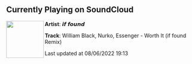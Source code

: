 ## Currently Playing on SoundCloud

[<img align="left" width="100" src="https://i1.sndcdn.com/artworks-p336bsbAfBhA9gdX-831nFA-t500x500.jpg">](https://soundcloud.com/iffoundmusic/william-black-nurko-essenger-worth-it-if-found-remix)

**Artist**: 𝙞𝙛 𝙛𝙤𝙪𝙣𝙙 

**Track**: William Black, Nurko, Essenger - Worth It (if found Remix)

Last updated at 08/06/2022 19:13
